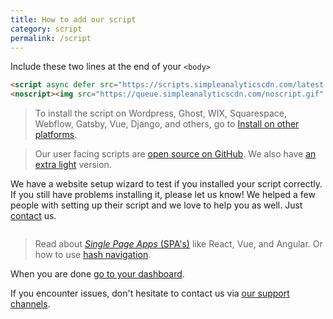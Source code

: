 ```yaml
---
title: How to add our script
category: script
permalink: /script
---
```


Include these two lines at the end of your `<body>`

<!-- prettier-ignore -->
```html
<script async defer src="https://scripts.simpleanalyticscdn.com/latest.js"></script>
<noscript><img src="https://queue.simpleanalyticscdn.com/noscript.gif" alt="" referrerpolicy="no-referrer-when-downgrade" /></noscript>
```

> To install the script on Wordpress, Ghost, WIX, Squarespace, Webflow, Gatsby, Vue, Django, and others, go to [Install on other platforms](/install-on-other-platforms).

> Our user facing scripts are [open source on GitHub](https://github.com/simpleanalytics/scripts). We also have [an extra light](/light) version.

We have a website setup wizard to test if you installed your script correctly. If you still have problems installing it, please let us know! We helped a few people with setting up their script and we love to help you as well. Just [contact](https://simpleanalytics.com/contact) us.

<img class="undraw-svg" src="/images/undraw_setup_wizard.svg" alt="">

> Read about [_Single Page Apps_ (SPA's)](/trigger-custom-page-views) like React, Vue, and Angular. Or how to use [hash navigation](/hash-mode).

When you are done [go to your dashboard](https://simpleanalytics.com/websites).

If you encounter issues, don't hesitate to contact us via [our support channels](https://simpleanalytics.com/contact).
